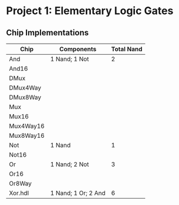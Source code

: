 Project 1: Elementary Logic Gates
=================================

Chip Implementations
--------------------

| Chip      | Components            | Total Nand    |
|-----------|-----------------------|---------------|
| And       | 1 Nand; 1 Not         | 2             |
| And16     |                       |               |
| DMux      |                       |               |
| DMux4Way  |                       |               |
| DMux8Way  |                       |               |
| Mux       |                       |               |
| Mux16     |                       |               |
| Mux4Way16 |                       |               |
| Mux8Way16 |                       |               |
| Not       | 1 Nand                | 1             |
| Not16     |                       |               |
| Or        | 1 Nand; 2 Not         | 3             |
| Or16      |                       |               |
| Or8Way    |                       |               |
| Xor.hdl   | 1 Nand; 1 Or; 2 And   | 6             |
